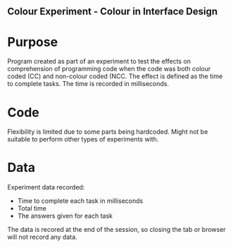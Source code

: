 ## Colour Experiment - Colour in Interface Design

# Purpose
Program created as part of an experiment to test the effects on comprehension of programming code when
the code was both colour coded (CC) and non-colour coded (NCC. The effect is defined as the time to complete
tasks. The time is recorded in milliseconds.     

# Code
Flexibility is limited due to some parts being hardcoded. Might not be suitable to perform
other types of experiments with.

# Data
Experiment data recorded:

- Time to complete each task in milliseconds
- Total time
- The answers given for each task


The data is recored at the end of the session, so closing the tab or browser will not
record any data.
